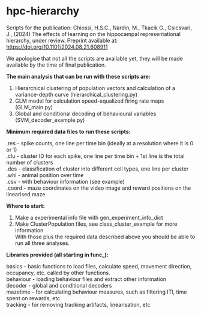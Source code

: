 # hpc-hierarchy
Scripts for the publication:
Chiossi, H.S.C., Nardin, M., Tkacik G., Csicsvari, J., (2024) The effects of learning on the hippocampal representational hierarchy, under review. Preprint available at: https://doi.org/10.1101/2024.08.21.608911 

We apologise that not all the scripts are available yet, they will be made available by the time of final publication.

**The main analysis that can be run with these scripts are:**

1. Hierarchical clustering of population vectors and calculation of a variance-depth curve (hierarchical_clustering.py)
2. GLM model for calculation speed-equalized firing rate maps (GLM_main.py)
3. Global and conditional decoding of behavioural variables (SVM_decoder_example.py)

**Minimum required data files to run these scripts:**

.res - spike counts, one line per time bin (ideally at a resolution where it is 0 or 1)\
.clu - cluster ID for each spike, one line per time bin + 1st line is the total number of clusters\
.des - classification of cluster into different cell types, one line per cluster\
.whl - animal position over time\
.csv - with behaviour information (see example)\
.coord - maze coordinates on the video image and reward positions on the linearised maze

**Where to start:**

1. Make a experimental info file with gen_experiment_info_dict
2. Make ClusterPopulation files, see class_cluster_example for more information\
With those plus the required data described above you should be able to run all three analyses.

**Libraries provided (all starting in func_):**

basics - basic functions to load files, calculate speed, movement direction, occupancy, etc. called by other functions.\
behaviour - loading behaviour files and extract other information\
decoder - global and conditional decoders\
mazetime - for calculating behaviour measures, such as filtering ITI, time spent on rewards, etc\
tracking - for removing tracking artifacts, linearisation, etc



